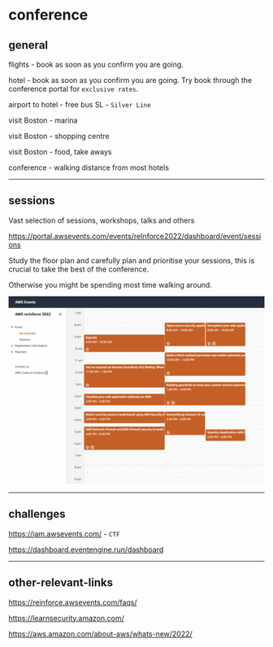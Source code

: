 # conference

## general

flights - book as soon as you confirm you are going.

hotel - book as soon as you confirm you are going. Try book through the conference portal for `exclusive rates`.

airport to hotel - free bus SL - `Silver Line`

visit Boston - marina

visit Boston - shopping centre

visit Boston - food, take aways

conference - walking distance from most hotels

----

## sessions

Vast selection of sessions, workshops, talks and others

<https://portal.awsevents.com/events/reInforce2022/dashboard/event/sessions>

Study the floor plan and carefully plan and prioritise your sessions, this is crucial to take the best of the conference.

Otherwise you might be spending most time walking around.

![antonio-feijao-aws-reinforce-2022](assets/images/antonio-feijao-aws-reinforce-2022.png)

----

## challenges

<https://jam.awsevents.com/> - `CTF`

<https://dashboard.eventengine.run/dashboard>

----

## other-relevant-links

<https://reinforce.awsevents.com/faqs/>

<https://learnsecurity.amazon.com/>

<https://aws.amazon.com/about-aws/whats-new/2022/>
